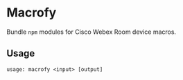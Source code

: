 # Macrofy

Bundle `npm` modules for Cisco Webex Room device macros.

## Usage

```
usage: macrofy <input> [output]
```

